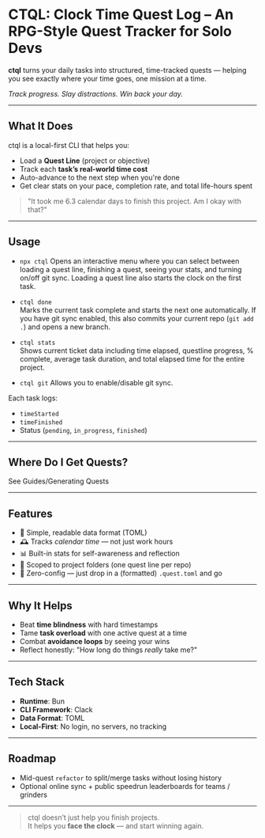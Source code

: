 # CTQL: Clock Time Quest Log – An RPG-Style Quest Tracker for Solo Devs

**ctql** turns your daily tasks into structured, time-tracked quests — helping you see exactly where your time goes, one mission at a time.

_Track progress. Slay distractions. Win back your day._

---

## What It Does

ctql is a local-first CLI that helps you:

- Load a **Quest Line** (project or objective)
- Track each **task’s real-world time cost**
- Auto-advance to the next step when you're done
- Get clear stats on your pace, completion rate, and total life-hours spent

> "It took me 6.3 calendar days to finish this project. Am I okay with that?"

---

## Usage

- `npx ctql`
  Opens an interactive menu where you can select between loading a quest line, finishing a quest, seeing your stats, and turning on/off git sync. Loading a quest line also starts the clock on the first task.

- `ctql done`  
  Marks the current task complete and starts the next one automatically. If you have git sync enabled, this also commits your current repo (`git add .`) and opens a new branch.

- `ctql stats`  
  Shows current ticket data including time elapsed, questline progress, % complete, average task duration, and total elapsed time for the entire project.

- `ctql git`
  Allows you to enable/disable git sync.

Each task logs:

- `timeStarted`
- `timeFinished`
- Status (`pending`, `in_progress`, `finished`)

---

## Where Do I Get Quests?

See Guides/Generating Quests

---

## Features

- 📜 Simple, readable data format (TOML)
- 🕰 Tracks _calendar time_ — not just work hours
- 📊 Built-in stats for self-awareness and reflection
- 📁 Scoped to project folders (one quest line per repo)
- 🧠 Zero-config — just drop in a (formatted) `.quest.toml` and go

---

## Why It Helps

- Beat **time blindness** with hard timestamps
- Tame **task overload** with one active quest at a time
- Combat **avoidance loops** by seeing your wins
- Reflect honestly: "How long do things _really_ take me?"

---

## Tech Stack

- **Runtime**: Bun
- **CLI Framework**: Clack
- **Data Format**: TOML
- **Local-First**: No login, no servers, no tracking

---

## Roadmap

- Mid-quest `refactor` to split/merge tasks without losing history
- Optional online sync + public speedrun leaderboards for teams / grinders

---

> ctql doesn’t just help you finish projects.  
> It helps you **face the clock** — and start winning again.
